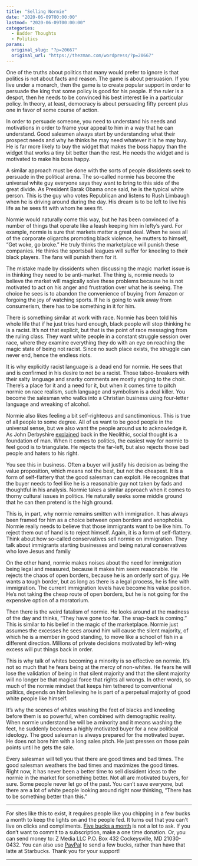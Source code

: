 ```yaml
---
title: "Selling Normie"
date: "2020-06-09T00:00:00"
lastmod: "2020-06-09T00:00:00"
categories:
  - Badder Thoughts
  - Politics
params:
  original_slug: "?p=20667"
  original_url: "https://thezman.com/wordpress/?p=20667"
---
```


One of the truths about politics that many would prefer to ignore is
that politics is not about facts and reason. The game is about
persuasion. If you live under a monarch, then the game is to create
popular support in order to persuade the king that some policy is good
for his people. If the ruler is a despot, then he needs to be convinced
his best interest lie in a particular policy. In theory, at least,
democracy is about persuading fifty percent plus one in favor of some
course of action.

In order to persuade someone, you need to understand his needs and
motivations in order to frame your appeal to him in a way that he can
understand. Good salesmen always start by understanding what their
prospect needs and why he thinks he may need whatever it is he may buy.
He is far more likely to buy the widget that makes the boss happy than
the widget that works a tiny bit better than the rest. He needs the
widget and is motivated to make his boss happy.

A similar approach must be done with the sorts of people dissidents seek
to persuade in the political arena. The so-called normie has become the
universal white guy everyone says they want to bring to this side of the
great divide. As President Barak Obama once said, he is the typical
white person. This is the guy who votes Republican and listens to Rush
Limbaugh when he is driving around during the day. His dream is to be
left to live his life as he sees fit with whom he sees fit.

Normie would naturally come this way, but he has been convinced of a
number of things that operate like a leash keeping him in lefty’s yard.
For example, normie is sure that markets matter a great deal. When he
sees all of the corporate oligarchs promoting black violence, he mutters
to himself, “Get woke, go broke.” He truly thinks the marketplace will
punish these companies. He thinks the sportsball leagues will suffer for
kneeling to their black players. The fans will punish them for it.

The mistake made by dissidents when discussing the magic market issue is
in thinking they need to be anti-market. The thing is, normie needs to
believe the market will magically solve these problems because he is not
motivated to act on his anger and frustration over what he is
seeing. The choice he sees is to abandon the convenience of buying from
Amazon or forgoing the joy of watching sports. If he is going to walk
away from consumerism, there has to be something in it for him.

There is something similar at work with race. Normie has been told his
whole life that if he just tries hard enough, black people will stop
thinking he is a racist. It’s not that explicit, but that is the point
of race messaging from the ruling class. They want white people in a
constant struggle session over race, where they examine everything they
do with an eye on reaching the magic state of being not racist. Since no
such place exists, the struggle can never end, hence the endless riots.

It is why explicitly racist language is a dead end for normie. He sees
that and is confirmed in his desire to not be a racist. Those
taboo-breakers with their salty language and snarky comments are mostly
singing to the choir. There’s a place for it and a need for it, but when
it comes time to pitch normie on race realism, such language and
symbolism is a deal killer. You become the salesman who walks into a
Christian business using four-letter language and wreaking of alcohol.

Normie also likes feeling a bit self-righteous and sanctimonious. This
is true of all people to some degree. All of us want to be good people
in the universal sense, but we also want the people around us to
acknowledge it. As John Derbyshire
[explained](https://www.goodreads.com/quotes/7275977-the-ordinary-modes-of-human-thinking-are-magical-religious-social)
back in the Neolithic, social thought is a foundation of man. When it
comes to politics, the easiest way for normie to feel good is to
triangulate. He rejects the far-left, but also rejects those bad people
and haters to his right.

You see this in business. Often a buyer will justify his decision as
being the value proposition, which means not the best, but not the
cheapest. It is a form of self-flattery that the good salesman can
exploit. He recognizes that the buyer needs to feel like he is a
reasonable guy not taken by fads and thoughtful in his analysis. Normie
takes a similar approach when it comes to thorny cultural issues in
politics. He naturally seeks some middle ground that he can then pretend
is the high ground.

This is, in part, why normie remains smitten with immigration. It has
always been framed for him as a choice between open borders and
xenophobia. Normie really needs to believe that those immigrants want to
be like him. To reject them out of hand is to reject himself. Again, it
is a form of self-flattery. Think about how so-called conservatives sell
normie on immigration. They talk about immigrants starting businesses
and being natural conservatives who love Jesus and family

On the other hand, normie makes noises about the need for immigration
being legal and measured, because it makes him seem reasonable. He
rejects the chaos of open borders, because he is an orderly sort of guy.
He wants a tough border, but as long as there is a legal process, he is
fine with immigration. The current immigration levels have become his
value position. He’s not taking the cheap route of open borders, but he
is not going for the expensive option of a moratorium.

Then there is the weird fatalism of normie. He looks around at the
madness of the day and thinks, “They have gone too far. The snap-back is
coming.” This is similar to his belief in the magic of the marketplace.
Normie just assumes the excesses he sees around him will cause the
silent majority, of which he is a member in good standing, to move like
a school of fish in a different direction. Millions of private decisions
motivated by left-wing excess will put things back in order.

This is why talk of whites becoming a minority is so effective on
normie. It’s not so much that he fears being at the mercy of non-whites.
He fears he will lose the validation of being in that silent majority
and that the silent majority will no longer be that magical force that
rights all wrongs. In other words, so much of the normie mindset that
keeps him tethered to conventional politics, depends on him believing he
is part of a perpetual majority of good white people like himself.

It’s why the scenes of whites washing the feet of blacks and kneeling
before them is so powerful, when combined with demographic reality. When
normie understand he will be a minority and it means washing the feet,
he suddenly becomes a highly motivated buyer for a new political
ideology. The good salesman is always prepared for the motivated buyer.
He does not bore him with a long sales pitch. He just presses on those
pain points until he gets the sale.

Every salesman will tell you that there are good times and bad times.
The good salesman weathers the bad times and maximizes the good times.
Right now, it has never been a better time to sell dissident ideas to
the normie in the market for something better. Not all are motivated
buyers, for sure. Some people never let go of the past. You can’t save
everyone, but there are a lot of white people looking around right now
thinking, “There has to be something better than this.”

------------------------------------------------------------------------

For sites like this to exist, it requires people like you chipping in a
few bucks a month to keep the lights on and the people fed. It turns out
that you can’t live on clicks and compliments.
<a href="https://www.subscribestar.com/the-z-blog"
rel="noopener noreferrer" target="_blank">Five bucks a month</a> is not
a lot to ask. If you don’t want to commit to a subscription, make a one
time donation. Or, you can send money to: Z Media LLC P.O. Box 432
Cockeysville, MD 21030-0432. You can also use <a
href="https://www.paypal.com/cgi-bin/webscr?cmd=_s-xclick&amp;hosted_button_id=UDAS2Q8JYA6CN&amp;source=url"
rel="noopener noreferrer" target="_blank">PayPal</a> to send a few
bucks, rather than have that latte at Starbucks. Thank you for your
support!

------------------------------------------------------------------------
